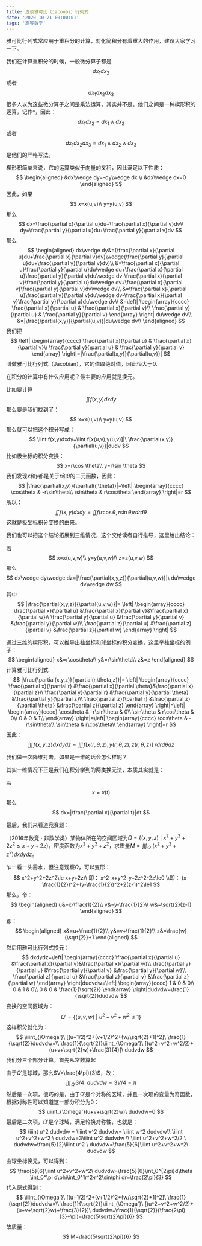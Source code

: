 ```yaml
---
title: 浅谈雅可比（Jacoobi）行列式
date: '2020-10-21 00:00:01'
tags: '高等数学'
---
```


雅可比行列式常应用于重积分的计算，对化简积分有着重大的作用，建议大家学习一下。

我们在计算重积分的时候，一般微分算子都是
$$
dx_1dx_2
$$
或者
$$
dx_1dx_2dx_3
$$
很多人以为这些微分算子之间是乘法运算，其实并不是。他们之间是一种楔形积的运算，记作^，因此：
$$
dx_1dx_2=dx_1\wedge dx_2
$$
或者
$$
dx_1dx_2dx_3=dx_1\wedge dx_2\wedge dx_3
$$
是他们的严格写法。

楔形积简单来说，它的运算类似于向量的叉积，因此满足以下性质：
$$
\begin{aligned}
&dx\wedge dy=-dy\wedge dx
\\
&dx\wedge dx=0
\end{aligned}
$$
因此，如果
$$
x=x(u,v)\\
y=y(u,v)
$$
那么
$$
dx=\frac{\partial x}{\partial u}du+\frac{\partial x}{\partial v}dv\\
dy=\frac{\partial y}{\partial u}du+\frac{\partial y}{\partial v}dv
$$
那么
$$
\begin{aligned}
dx\wedge dy&=(\frac{\partial x}{\partial u}du+\frac{\partial x}{\partial v}dv)\wedge(\frac{\partial y}{\partial u}du+\frac{\partial y}{\partial v}dv)\\
&=\frac{\partial x}{\partial u}\frac{\partial y}{\partial u}du\wedge du+\frac{\partial x}{\partial u}\frac{\partial y}{\partial v}du\wedge dv-\frac{\partial x}{\partial v}\frac{\partial y}{\partial u}du\wedge dv+\frac{\partial x}{\partial v}\frac{\partial y}{\partial v}dv\wedge dv\\
&=\frac{\partial x}{\partial u}\frac{\partial y}{\partial v}du\wedge dv-\frac{\partial x}{\partial v}\frac{\partial y}{\partial u}du\wedge dv\\
&=\left|
\begin{array}{cccc}
\frac{\partial x}{\partial u} & \frac{\partial x}{\partial v}\\
\frac{\partial y}{\partial u} & \frac{\partial y}{\partial v}
\end{array}
\right|
du\wedge dv\\
&=|\frac{\partial(x,y)}{\partial(u,v)}|du\wedge dv\\
\end{aligned}
$$
我们把
$$
\left|
\begin{array}{cccc}
\frac{\partial x}{\partial u} & \frac{\partial x}{\partial v}\\
\frac{\partial y}{\partial u} & \frac{\partial y}{\partial v}
\end{array}
\right|=|\frac{\partial(x,y)}{\partial(u,v)}|
$$
叫做雅可比行列式（Jacobian），它的值取绝对值，因此恒大于0.



在积分的计算中有什么应用呢？最主要的应用就是换元。

比如要计算
$$
\iint f(x,y)dxdy
$$
那么要是我们找到了：
$$
x=x(u,v)\\
y=y(u,v)
$$
那么就可以把这个积分写成：
$$
\iint f(x,y)dxdy=\iint f[x(u,v),y(u,v)]|\ \frac{\partial(x,y)}{\partial(u,v)}|dudv
$$
比如极坐标的积分变换：
$$
x=r\cos \theta\\
y=r\sin \theta
$$
我们发现$x$和$y$都是关于$r$和$\theta$的二元函数，因此：
$$
|\frac{\partial(x,y)}{\partial(r,\theta)}|=\left|
\begin{array}{cccc}
\cos\theta & -r\sin\theta\\
\sin\theta & r\cos\theta
\end{array}
\right|=r
$$
所以：
$$
\iint f(x,y)dxdy=\iint f(r\cos \theta,r\sin \theta)rdrd\theta
$$
这就是极坐标积分变换的由来。



我们也可以把这个结论拓展到三维情况，这个交给读者自行推导，这里给出结论：

若
$$
x=x(u,v,w)\\
y=y(u,v,w)\\
z=z(u,v,w)
$$
那么
$$
dx\wedge dy\wedge dz=|\frac{\partial(x,y,z)}{\partial(u,v,w)}|\ du\wedge dv\wedge dw
$$
其中
$$
|\frac{\partial(x,y,z)}{\partial(u,v,w)}|=
\left|
\begin{array}{cccc}
\frac{\partial x}{\partial u} &\frac{\partial x}{\partial v}&\frac{\partial x}{\partial w}\\
\frac{\partial y}{\partial u} &\frac{\partial y}{\partial v} &\frac{\partial y}{\partial w}\\
\frac{\partial z}{\partial u} &\frac{\partial z}{\partial v} &\frac{\partial z}{\partial w}
\end{array}
\right|
$$


通过三维的楔形积，可以推导出柱坐标和球坐标的积分变换，这里举柱坐标的例子：
$$
\begin{aligned}
x&=r\cos\theta\\
y&=r\sin\theta\\
z&=z
\end{aligned}
$$
计算雅可比行列式
$$
|\frac{\partial(x,y,z)}{\partial(r,\theta,z)}|=
\left|
\begin{array}{cccc}
\frac{\partial x}{\partial r} &\frac{\partial x}{\partial \theta}&\frac{\partial x}{\partial z}\\
\frac{\partial y}{\partial r} &\frac{\partial y}{\partial \theta} &\frac{\partial y}{\partial z}\\
\frac{\partial z}{\partial r} &\frac{\partial z}{\partial \theta} &\frac{\partial z}{\partial z}
\end{array}
\right|=\left|
\begin{array}{cccc}
\cos\theta & -r\sin\theta & 0\\
\sin\theta & r\cos\theta & 0\\
0 & 0 & 1\\
\end{array}
\right|=\left|
\begin{array}{cccc}
\cos\theta & -r\sin\theta\\
\sin\theta & r\cos\theta\\
\end{array}
\right|=r
$$
因此：
$$
\iiint f(x,y,z)dxdydz=\iiint f[x(r,\theta, z),y(r,\theta, z),z(r,\theta, z)]\ rdrd\theta dz
$$


我们做一次降维打击，如果是一维的话会怎么样呢？

其实一维情况下正是我们在积分学到的两类换元法，本质其实就是：

若
$$
x=x(t)
$$
那么
$$
dx=|\frac{\partial x}{\partial t}|dt
$$


最后，我们来看道竞赛题：

（2016年数竞 · 非数学类）某物体所在的空间区域为$\Omega=\{(x,y,z)\ |\ x^2+y^2+2z^2\le x+y+2z \}$，密度函数为$x^2+y^2+z^2$，求质量$M=\iiint_\Omega\ (x^2+y^2+z^2)dxdydz$。

乍一看一头雾水，但注意观察$\Omega$，可以变形：
$$
x^2+y^2+2z^2\le x+y+2z\\
即：
x^2-x+y^2-y+2z^2-2z\le0
\\即：
(x-\frac{1}{2})^2+(y-\frac{1}{2})^2+2(z-1)^2\le1
$$
那么，令：
$$
\begin{aligned}
u&=x-\frac{1}{2}\\
v&=y-\frac{1}{2}\\
w&=\sqrt{2}(z-1)
\end{aligned}
$$
即：
$$
\begin{aligned}
x&=u+\frac{1}{2}\\
y&=v+\frac{1}{2}\\
z&=\frac{w}{\sqrt{2}}+1
\end{aligned}
$$
然后用雅可比行列式换元：
$$
dxdydz=\left|
\begin{array}{cccc}
\frac{\partial x}{\partial u} &\frac{\partial x}{\partial v}&\frac{\partial x}{\partial w}\\
\frac{\partial y}{\partial u} &\frac{\partial y}{\partial v} &\frac{\partial y}{\partial w}\\
\frac{\partial z}{\partial u} &\frac{\partial z}{\partial v} &\frac{\partial z}{\partial w}
\end{array}
\right|dudvdw=\left|
\begin{array}{cccc}
1 & 0 & 0\\
0 & 1 & 0\\
0 & 0 & \frac{1}{\sqrt{2}}
\end{array}
\right|dudvdw=\frac{1}{\sqrt{2}}dudvdw
$$
变换的空间区域为：
$$
\Omega'=\{(u,v,w)\ |\ u^2+v^2+w^2\le1\}
$$
这样积分就化为：
$$
\iiint_{\Omega'}\ [(u+1/2)^2+(v+1/2)^2+(w/\sqrt{2}+1)^2]\ \frac{1}{\sqrt{2}}dudvdw=\\
\frac{1}{\sqrt{2}}\iiint_{\Omega'}\ [(u^2+v^2+w^2/2)+(u+v+\sqrt{2}w)+\frac{3}{4}]\ dudvdw
$$
我们分三个部分计算，首先从常数算起

由于$\Omega'$是球域，那么$V=\frac{4\pi}{3}$，故：
$$
\iiint_{\Omega'}3/4\ \ dudvdw=3V/4=\pi
$$
然后是一次项，很巧的是，由于$\Omega'$是个对称的区域，并且一次项的变量为奇函数，根据对称性可以知道这一部分积分为0：
$$
\iiint_{\Omega'}(u+v+\sqrt{2}w)\ dudvdw=0
$$
最后是二次项，$\Omega'$是个球域，满足轮换对称性，也就是：
$$
\iiint u^2 dudvdw = \iiint v^2 dudvdw= \iiint w^2 dudvdw\\
\iiint u^2+v^2+w^2 \ dudvdw=3\iiint u^2 dudvdw 
\\
\iiint u^2+v^2+w^2/2 \ dudvdw=\frac{5}{2}\iiint u^2 \ dudvdw=\frac{5}{6}\iiint u^2+v^2+w^2\ dudvdw
$$
由球坐标换元，可以得到：
$$
\frac{5}{6}\iiint u^2+v^2+w^2\ dudvdw=\frac{5}{6}\int_0^{2\pi}d\theta \int_0^\pi d\phi\int_0^1r^2·r^2\sin\phi dr=\frac{2\pi}{3}
$$
代入原式得到：
$$
\iiint_{\Omega'}\ [(u+1/2)^2+(v+1/2)^2+(w/\sqrt{2}+1)^2]\ \frac{1}{\sqrt{2}}dudvdw=\\
\frac{1}{\sqrt{2}}\iiint_{\Omega'}\ [(u^2+v^2+w^2/2)+(u+v+\sqrt{2}w)+\frac{3}{2}]\ dudvdw=\frac{1}{\sqrt{2}}(\frac{2\pi}{3}+\pi)=\frac{5\sqrt{2}\pi}{6}
$$
故质量：
$$
M=\frac{5\sqrt{2}\pi}{6}
$$

